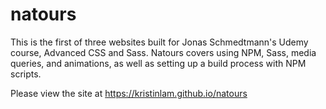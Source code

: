# natours
This is the first of three websites built for Jonas Schmedtmann's Udemy course, Advanced CSS and Sass.
Natours covers using NPM, Sass, media queries, and animations, as well as setting up a build process with NPM scripts.

Please view the site at https://kristinlam.github.io/natours

